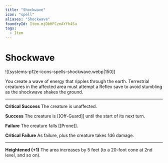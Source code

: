```yaml
---
title: "Shockwave"
icon: "spell"
aliases: "Shockwave"
foundryId: Item.mjDbHFCznAYfh4Su
tags:
  - Item
---
```


# Shockwave
![[systems-pf2e-icons-spells-shockwave.webp|150]]

You create a wave of energy that ripples through the earth. Terrestrial creatures in the affected area must attempt a Reflex save to avoid stumbling as the shockwave shakes the ground.

* * *

**Critical Success** The creature is unaffected.

**Success** The creature is [[Off-Guard]] until the start of its next turn.

**Failure** The creature falls [[Prone]].

**Critical Failure** As failure, plus the creature takes 1d6 damage.

* * *

**Heightened (+1)** The area increases by 5 feet (to a 20-foot cone at 2nd level, and so on).
